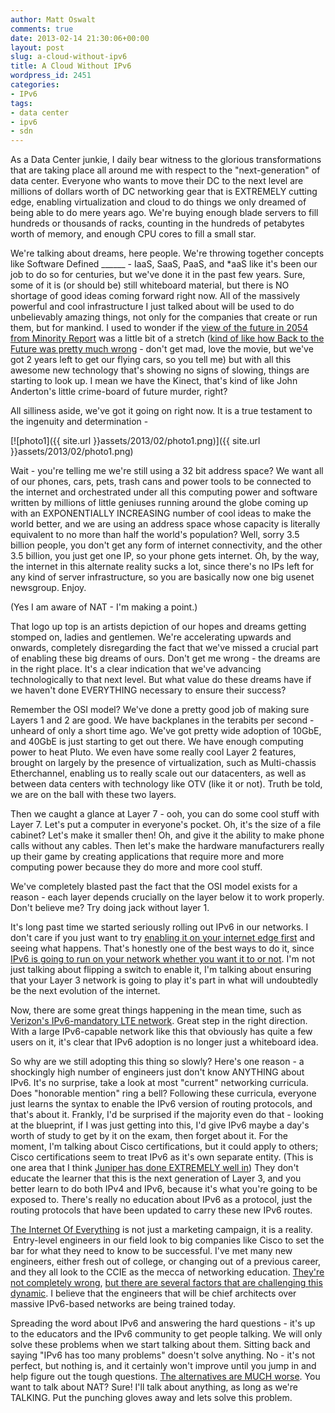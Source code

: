 ```yaml
---
author: Matt Oswalt
comments: true
date: 2013-02-14 21:30:06+00:00
layout: post
slug: a-cloud-without-ipv6
title: A Cloud Without IPv6
wordpress_id: 2451
categories:
- IPv6
tags:
- data center
- ipv6
- sdn
---
```


As a Data Center junkie, I daily bear witness to the glorious transformations that are taking place all around me with respect to the "next-generation" of data center. Everyone who wants to move their DC to the next level are millions of dollars worth of DC networking gear that is EXTREMELY cutting edge, enabling virtualization and cloud to do things we only dreamed of being able to do mere years ago. We're buying enough blade servers to fill hundreds or thousands of racks, counting in the hundreds of petabytes worth of memory, and enough CPU cores to fill a small star.

We're talking about dreams, here people. We're throwing together concepts like Software Defined ______ - IaaS, SaaS, PaaS, and *aaS like it's been our job to do so for centuries, but we've done it in the past few years. Sure, some of it is (or should be) still whiteboard material, but there is NO shortage of good ideas coming forward right now. All of the massively powerful and cool infrastructure I just talked about will be used to do unbelievably amazing things, not only for the companies that create or run them, but for mankind. I used to wonder if the [view of the future in 2054 from Minority Report](http://io9.com/5920302/minority-report-really-did-predict-the-future) was a little bit of a stretch ([kind of like how Back to the Future was pretty much wrong](http://www.11points.com/Movies/11_Predictions_That_Back_to_the_Future_Part_II_Got_Wrong) - don't get mad, love the movie, but we've got 2 years left to get our flying cars, so you tell me) but with all this awesome new technology that's showing no signs of slowing, things are starting to look up. I mean we have the Kinect, that's kind of like John Anderton's little crime-board of future murder, right?

All silliness aside, we've got it going on right now. It is a true testament to the ingenuity and determination -

[![photo1]({{ site.url }}assets/2013/02/photo1.png)]({{ site.url }}assets/2013/02/photo1.png)

Wait - you're telling me we're still using a 32 bit address space? We want all of our phones, cars, pets, trash cans and power tools to be connected to the internet and orchestrated under all this computing power and software written by millions of little geniuses running around the globe coming up with an EXPONENTIALLY INCREASING number of cool ideas to make the world better, and we are using an address space whose capacity is literally equivalent to no more than half the world's population? Well, sorry 3.5 billion people, you don't get any form of internet connectivity, and the other 3.5 billion, you just get one IP, so your phone gets internet. Oh, by the way, the internet in this alternate reality sucks a lot, since there's no IPs left for any kind of server infrastructure, so you are basically now one big usenet newsgroup. Enjoy.

(Yes I am aware of NAT - I'm making a point.)

That logo up top is an artists depiction of our hopes and dreams getting stomped on, ladies and gentlemen. We're accelerating upwards and onwards, completely disregarding the fact that we've missed a crucial part of enabling these big dreams of ours. Don't get me wrong - the dreams are in the right place. It's a clear indication that we've advancing technologically to that next level. But what value do these dreams have if we haven't done EVERYTHING necessary to ensure their success?

Remember the OSI model? We've done a pretty good job of making sure Layers 1 and 2 are good. We have backplanes in the terabits per second - unheard of only a short time ago. We've got pretty wide adoption of 10GbE, and 40GbE is just starting to get out there. We have enough computing power to heat Pluto. We even have some really cool Layer 2 features, brought on largely by the presence of virtualization, such as Multi-chassis Etherchannel, enabling us to really scale out our datacenters, as well as between data centers with technology like OTV (like it or not). Truth be told, we are on the ball with these two layers.

Then we caught a glance at Layer 7 - ooh, you can do some cool stuff with Layer 7. Let's put a computer in everyone's pocket. Oh, it's the size of a file cabinet? Let's make it smaller then! Oh, and give it the ability to make phone calls without any cables. Then let's make the hardware manufacturers really up their game by creating applications that require more and more computing power because they do more and more cool stuff.

We've completely blasted past the fact that the OSI model exists for a reason - each layer depends crucially on the layer below it to work properly. Don't believe me? Try doing jack without layer 1.

It's long past time we started seriously rolling out IPv6 in our networks. I don't care if you just want to try [enabling it on your internet edge first](http://www.cisco.com/en/US/prod/collateral/iosswrel/ps6537/ps6553/ipv6_internet_edge_services_aag.pdf) and seeing what happens. That's honestly one of the best ways to do it, since [IPv6 is going to run on your network whether you want it to or not](http://packetpushers.net/ipv6-security-tips-whether-youre-deploying-it-or-not/). I'm not just talking about flipping a switch to enable it, I'm talking about ensuring that your Layer 3 network is going to play it's part in what will undoubtedly be the next evolution of the internet.

Now, there are some great things happening in the mean time, such as [Verizon's IPv6-mandatory LTE network](http://www.networkworld.com/news/2009/061009-verizon-lte-ipv6.html). Great step in the right direction. With a large IPv6-capable network like this that obviously has quite a few users on it, it's clear that IPv6 adoption is no longer just a whiteboard idea.

So why are we still adopting this thing so slowly? Here's one reason - a shockingly high number of engineers just don't know ANYTHING about IPv6. It's no surprise, take a look at most "current" networking curricula. Does "honorable mention" ring a bell? Following these curricula, everyone just learns the syntax to enable the IPv6 version of routing protocols, and that's about it. Frankly, I'd be surprised if the majority even do that - looking at the blueprint, if I was just getting into this, I'd give IPv6 maybe a day's worth of study to get by it on the exam, then forget about it. For the moment, I'm talking about Cisco certifications, but it could apply to others; Cisco certifications seem to treat IPv6 as it's own separate entity. (This is one area that I think [Juniper has done EXTREMELY well in](http://www.networkworld.com/community/blog/ipv6-certifications)) They don't educate the learner that this is the next generation of Layer 3, and you better learn to do both IPv4 and IPv6, because it's what you're going to be exposed to. There's really no education about IPv6 as a protocol, just the routing protocols that have been updated to carry these new IPv6 routes.

[The Internet Of Everything](http://blogs.cisco.com/news/the-internet-of-everything-has-begun/) is not just a marketing campaign, it is a reality.  Entry-level engineers in our field look to big companies like Cisco to set the bar for what they need to know to be successful. I've met many new engineers, either fresh out of college, or changing out of a previous career, and they all look to the CCIE as the mecca of networking education. [They're not completely wrong](http://blog.ioshints.info/2012/02/does-ccie-still-make-sense.html), [but there are several factors that are challenging this dynamic](http://packetpushers.net/network-interrupted/). I believe that the engineers that will be chief architects over massive IPv6-based networks are being trained today.

Spreading the word about IPv6 and answering the hard questions - it's up to the educators and the IPv6 community to get people talking. We will only solve these problems when we start talking about them. Sitting back and saying "IPv6 has too many problems" doesn't solve anything. No - it's not perfect, but nothing is, and it certainly won't improve until you jump in and help figure out the tough questions. [The alternatives are MUCH worse](http://www.networkworld.com/news/2010/060710-tech-argument-ipv6-nat.html). You want to talk about NAT? Sure! I'll talk about anything, as long as we're TALKING. Put the punching gloves away and lets solve this problem.
